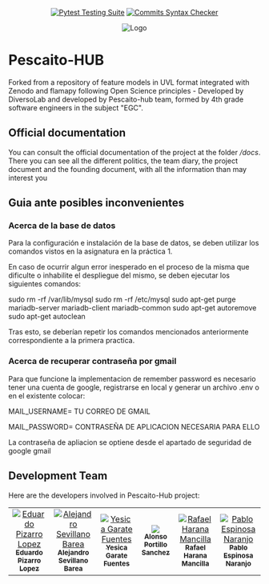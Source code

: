 <div align="center">

  <a href="">[![Pytest Testing Suite](https://github.com/diverso-lab/uvlhub/actions/workflows/tests.yml/badge.svg?branch=main)](https://github.com/diverso-lab/uvlhub/actions/workflows/tests.yml)</a>
  <a href="">[![Commits Syntax Checker](https://github.com/diverso-lab/uvlhub/actions/workflows/commits.yml/badge.svg?branch=main)](https://github.com/diverso-lab/uvlhub/actions/workflows/commits.yml)</a>
  
</div>

<div style="text-align: center;">
  <img src="https://www.uvlhub.io/static/img/logos/logo-light.svg" alt="Logo">
</div>

# Pescaito-HUB

Forked from a repository of feature models in UVL format integrated with Zenodo and flamapy following Open Science principles - Developed by DiversoLab and developed by Pescaito-hub team, formed by 4th grade software engineers in the subject "EGC".

## Official documentation

You can consult the official documentation of the project at the folder */docs*. There you can see all the different politics, the team diary, the project document and the founding document, with all the information than may interest you

## Guia ante posibles inconvenientes

### Acerca de la base de datos

Para la configuración e instalación de la base de datos, se deben utilizar los comandos vistos en la asignatura en la práctica 1.

En caso de ocurrir algun error inesperado en el proceso de la misma que dificulte o inhabilite el despliegue del mismo, se deben ejecutar los siguientes comandos:

sudo rm -rf /var/lib/mysql
sudo rm -rf /etc/mysql
sudo apt-get purge mariadb-server mariadb-client mariadb-common
sudo apt-get autoremove
sudo apt-get autoclean

Tras esto, se deberían repetir los comandos mencionados anteriormente correspondiente a la primera practica.


### Acerca de recuperar contraseña por gmail

Para que funcione la implementacion de remember password es necesario tener una cuenta de google, registrarse en local y  generar un archivo .env o en el existente colocar:

MAIL_USERNAME= TU CORREO DE GMAIL

MAIL_PASSWORD= CONTRASEÑA DE APLICACION NECESARIA PARA ELLO

La contraseña de apliacion se optiene desde el apartado de seguridad de google gmail

## Development Team

Here are the developers involved in Pescaito-Hub project:

<table>
    <tr>
        <td align="center">
            <a href="https://github.com/Domi-ATLAS">
                <img src="https://avatars.githubusercontent.com/u/87647202?v=4 width="100px;" alt="Eduardo Pizarro Lopez"/>
                <br />
                <sub><b>Eduardo Pizarro Lopez</b></sub>
            </a>
        </td>
        <td align="center">
            <a href="https://github.com/alesevbar">
                <img src="https://avatars.githubusercontent.com/u/73104510?v=4 width="100px;" alt="Alejandro Sevillano Barea"/>
                <br />
                <sub><b>Alejandro Sevillano Barea</b></sub>
            </a>
        </td>
        <td align="center">
            <a href="https://github.com/yesgarfue">
                <img src="https://avatars.githubusercontent.com/u/62544177?v=4 width="100px;" alt="Yesica Garate Fuentes"/>
                <br />
                <sub><b>Yesica Garate Fuentes</b></sub>
            </a>
        </td>
        <td align="center">
            <a href="https://github.com/pabespnar">
                <img src="https://avatars.githubusercontent.com/u/92688817?v=4 alt="Alonso Portillo Sanchez"/>
                <br />
                <sub><b>Alonso Portillo Sanchez</b></sub>
            </a>
        </td>
              <td align="center">
            <a href="https://github.com/rharana">
                <img src="https://avatars.githubusercontent.com/u/91393864?v=4 width="100px;" alt="Rafael Harana Mancilla"/>
                <br />
                <sub><b>Rafael Harana Mancilla</b></sub>
            </a>
        </td>
        <td align="center">
            <a href="https://github.com/pabespnar">
                <img src="https://avatars.githubusercontent.com/u/73230195?s=400&v=4 width="100px;" alt="Pablo Espinosa Naranjo"/>
                <br />
                <sub><b>Pablo Espinosa Naranjo</b></sub>
            </a>
        </td>
    </tr>
</table>

